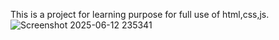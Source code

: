 This is a project for learning purpose for full use of html,css,js.
![Screenshot 2025-06-12 235341](https://github.com/user-attachments/assets/1353565e-880c-4d9b-b292-32bfbaa75e91)
